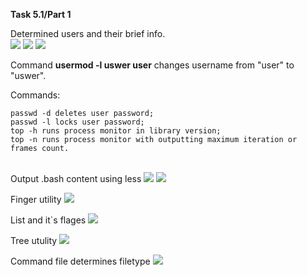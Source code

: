 **Task 5.1/Part 1**
<br>

Determined users and their brief info.
<br>
<img src="https://github.com/HighLandner/DevOps_online_Kharkiv_2021Q1/blob/master/m5/task5.1/images/w.png">
<img src="https://github.com/HighLandner/DevOps_online_Kharkiv_2021Q1/blob/master/m5/task5.1/images/w%20-s.png">
<img src="https://github.com/HighLandner/DevOps_online_Kharkiv_2021Q1/blob/master/m5/task5.1/images/w%20-i.png">
<br>

Command **usermod -l uswer user** changes username from "user" to "uswer".
<br>

Commands:
<br>
```
passwd -d deletes user password;
passwd -l locks user password;
top -h runs process monitor in library version;
top -n runs process monitor with outputting maximum iteration or frames count.
```
<br>
Output .bash content using less
<img src="https://github.com/HighLandner/DevOps_online_Kharkiv_2021Q1/blob/master/m5/task5.1/images/less_bash.png">
<img src="https://github.com/HighLandner/DevOps_online_Kharkiv_2021Q1/blob/master/m5/task5.1/images/less_bash_2.png">
<br>

Finger utility
<img src="https://github.com/HighLandner/DevOps_online_Kharkiv_2021Q1/blob/master/m5/task5.1/images/finger.png">
<br>

List and it`s flages
<imf src="https://github.com/HighLandner/DevOps_online_Kharkiv_2021Q1/blob/master/m5/task5.1/images/ls%20-a.png">
<img src="https://github.com/HighLandner/DevOps_online_Kharkiv_2021Q1/blob/master/m5/task5.1/images/ls%20-l.png">
<br>

Tree utulity
<img src="https://github.com/HighLandner/DevOps_online_Kharkiv_2021Q1/blob/master/m5/task5.1/images/tree.png">
<br>

Command file determines filetype
<img src="https://github.com/HighLandner/DevOps_online_Kharkiv_2021Q1/blob/master/m5/task5.1/images/filetype.png">
